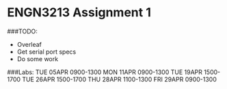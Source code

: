 # ENGN3213 Assignment 1

###TODO:
* Overleaf
* Get serial port specs
* Do some work

###Labs:
TUE 05APR 0900-1300
MON 11APR 0900-1300
TUE 19APR 1500-1700
TUE 26APR 1500-1700
THU 28APR 1100-1300
FRI 29APR 0900-1300
